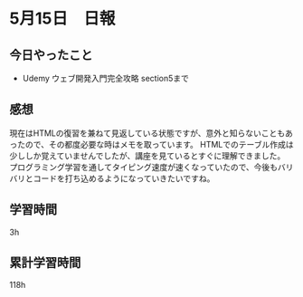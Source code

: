 #  5月15日　日報

##  今日やったこと
* Udemy
ウェブ開発入門完全攻略
section5まで

##  感想
現在はHTMLの復習を兼ねて見返している状態ですが、意外と知らないこともあったので、その都度必要な時はメモを取っています。
HTMLでのテーブル作成は少ししか覚えていませんでしたが、講座を見ているとすぐに理解できました。
プログラミング学習を通してタイピング速度が速くなっていたので、今後もバリバリとコードを打ち込めるようになっていきたいですね。

##  学習時間
3h

##  累計学習時間
118h